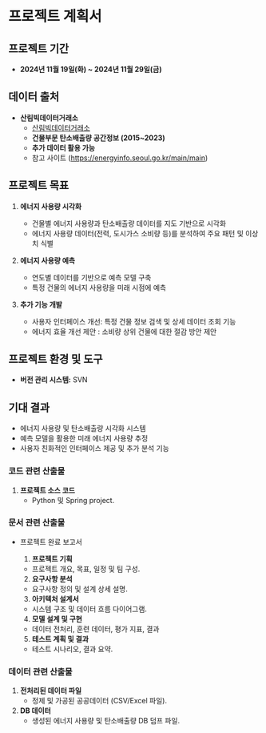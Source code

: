 # 프로젝트 계획서

## 프로젝트 기간
- **2024년 11월 19일(화) ~ 2024년 11월 29일(금)**

## 데이터 출처
- **산림빅데이터거래소**
  - [산림빅데이터거래소](https://www.bigdata-forest.kr/)
  - **건물부문 탄소배출량 공간정보 (2015~2023)**
  - **추가 데이터 활용 가능**
  - 참고 사이트 (https://energyinfo.seoul.go.kr/main/main)

## 프로젝트 목표
1. **에너지 사용량 시각화**
   - 건물별 에너지 사용량과 탄소배출량 데이터를 지도 기반으로 시각화
   - 에너지 사용량 데이터(전력, 도시가스 소비량 등)를 분석하여 주요 패턴 및 이상치 식별

2. **에너지 사용량 예측**
   - 연도별 데이터를 기반으로 예측 모델 구축
   - 특정 건물의 에너지 사용량을 미래 시점에 예측

3. **추가 기능 개발**
   - 사용자 인터페이스 개선: 특정 건물 정보 검색 및 상세 데이터 조회 기능
   - 에너지 효율 개선 제안 : 소비량 상위 건물에 대한 절감 방안 제안

## 프로젝트 환경 및 도구

- **버전 관리 시스템:** SVN

## 기대 결과
- 에너지 사용량 및 탄소배출량 시각화 시스템
- 예측 모델을 활용한 미래 에너지 사용량 추정
- 사용자 친화적인 인터페이스 제공 및 추가 분석 기능


### 코드 관련 산출물
1. **프로젝트 소스 코드**
   - Python 및 Spring project.

### 문서 관련 산출물
- 프로젝트 완료 보고서

    1. **프로젝트 기획**
    - 프로젝트 개요, 목표, 일정 및 팀 구성.
    2. **요구사항 분석**
    - 요구사항 정의 및 설계 상세 설명.
    3. **아키텍처 설계서**
    - 시스템 구조 및 데이터 흐름 다이어그램.
    4. **모델 설계 및 구현**
    - 데이터 전처리, 훈련 데이터, 평가 지표, 결과
    5. **테스트 계획 및 결과**
    - 테스트 시나리오, 결과 요약.

### 데이터 관련 산출물
1. **전처리된 데이터 파일**
   - 정제 및 가공된 공공데이터 (CSV/Excel 파일).
2. **DB 데이터**
   - 생성된 에너지 사용량 및 탄소배출량 DB 덤프 파일.

